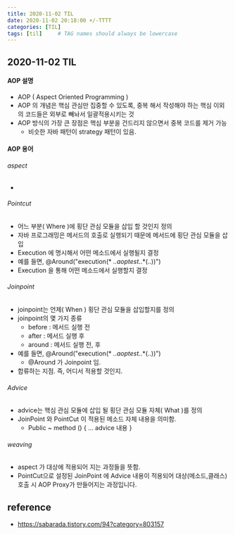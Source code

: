```yaml
---
title: 2020-11-02 TIL
date: 2020-11-02 20:18:00 +/-TTTT
categories: [TIL]
tags: [til]     # TAG names should always be lowercase
---
```

 
## 2020-11-02 TIL 


#### AOP 설명

-   AOP ( Aspect Oriented Programming )
-   AOP 의 개념은 핵심 관심만 집중할 수 있도록, 중복 해서 작성해야 하는 핵심 이외의 코드들은 외부로 빼놔서 일괄적용시키는 것
-   AOP 방식의 가장 큰 장점은 핵심 부분을 건드리지 않으면서 중복 코드를 제거 가능
    - 비슷한 자바 패턴이 strategy 패턴이 있음.

#### AOP 용어


###### aspect
-   

###### Pointcut
-   어느 부분( Where )에 횡단 관심 모듈을 삽입 할 것인지 정의
-   자바 프로그래밍은 메서드의 호출로 실행되기 때문에 메서드에 횡단 관심 모듈을 삽입
-   Execution 에 명시해서 어떤 메소드에서 실행될지 결정
-   예를 들면, @Around("execution(\* _..aoptest._.\*(..))")
-   Execution 을 통해 어떤 메소드에서 실행할지 결정

###### Joinpoint
-   joinpoint는 언제( When ) 횡단 관심 모듈을 삽입할지를 정의
-   joinpoint의 몇 가지 종류
    -   before : 메서드 실행 전
    -   after : 메서드 실행 후
    -   around : 메서드 실행 전, 후
-   예를 들면, @Around("execution(\* _..aoptest._.\*(..))")
    -   @Around 가 Joinpoint 임.
-   합류하는 지점. 즉, 어디서 적용할 것인지.  

###### Advice
-   advice는 핵심 관심 모듈에 삽입 될 횡단 관심 모듈 자체( What )를 정의
-   JoinPoint 와 PointCut 이 적용된 메소드 자체 내용을 의미함.
    -   Public ~ method () { … advice 내용 }
    
###### weaving
-   aspect 가 대상에 적용되어 지는 과정들을 뜻함.
-   PointCut으로 설정된 JoinPoint 에 Advice 내용이 적용되어 대상(메소드,클래스) 호출 시 AOP Proxy가 만들어지는 과정입니다.

## reference
- https://sabarada.tistory.com/94?category=803157